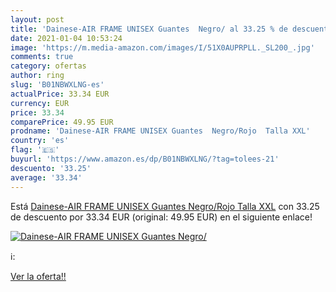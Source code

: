 ```yaml
---
layout: post
title: 'Dainese-AIR FRAME UNISEX Guantes  Negro/ al 33.25 % de descuento'
date: 2021-01-04 10:53:24
image: 'https://m.media-amazon.com/images/I/51X0AUPRPLL._SL200_.jpg'
comments: true
category: ofertas
author: ring
slug: 'B01NBWXLNG-es'
actualPrice: 33.34 EUR
currency: EUR
price: 33.34
comparePrice: 49.95 EUR
prodname: 'Dainese-AIR FRAME UNISEX Guantes  Negro/Rojo  Talla XXL'
country: 'es'
flag: '🇪🇸'
buyurl: 'https://www.amazon.es/dp/B01NBWXLNG/?tag=tolees-21'
descuento: '33.25'
average: '33.34'
---
```


Está [Dainese-AIR FRAME UNISEX Guantes  Negro/Rojo  Talla XXL](https://www.amazon.es/dp/B01NBWXLNG/?tag=tolees-21) con 33.25 de descuento por 33.34 EUR (original: 49.95 EUR) en el siguiente enlace!

[![Dainese-AIR FRAME UNISEX Guantes  Negro/](https://m.media-amazon.com/images/I/51X0AUPRPLL._SL200_.jpg)](https://www.amazon.es/dp/B01NBWXLNG/?tag=tolees-21)

ℹ️:


[Ver la oferta!!](https://www.amazon.es/dp/B01NBWXLNG/?tag=tolees-21)
